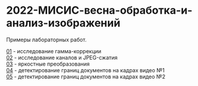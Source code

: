 # 2022-МИСИС-весна-обработка-и-анализ-изображений
Примеры лабораторных работ.

[01](prj.labs/lab01/lab01.report.md.in.txt) - исследование гамма-коррекции  
[02](prj.labs/lab02/lab02.report.md.in.txt) - исследование каналов и JPEG-сжатия    
[03](prj.labs/lab03/lab03.report.md.in.txt) - яркостные преобразования    
[04](prj.labs/lab04/lab04.report.md.in.txt) - детектирование границ документов на кадрах видео №1    
[05](prj.labs/lab04/lab05.report.md.in.txt) - детектирование границ документов на кадрах видео №2    